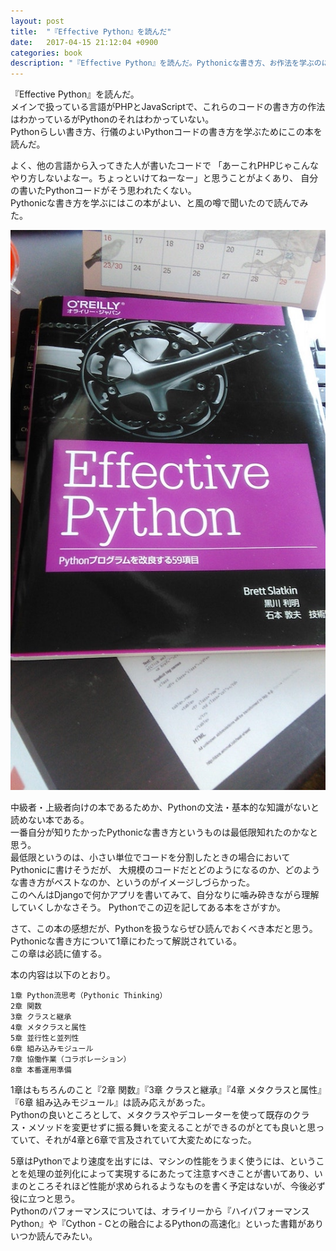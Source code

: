 ```yaml
---
layout: post
title:  "『Effective Python』を読んだ"
date:   2017-04-15 21:12:04 +0900
categories: book
description: "『Effective Python』を読んだ。Pythonicな書き方、お作法を学ぶのによい本。"
---
```


『Effective Python』を読んだ。  
メインで扱っている言語がPHPとJavaScriptで、これらのコードの書き方の作法はわかっているがPythonのそれはわかっていない。  
Pythonらしい書き方、行儀のよいPythonコードの書き方を学ぶためにこの本を読んだ。  

よく、他の言語から入ってきた人が書いたコードで
「あーこれPHPじゃこんなやり方しないよなー。ちょっといけてねーなー」と思うことがよくあり、
自分の書いたPythonコードがそう思われたくない。  
Pythonicな書き方を学ぶにはこの本がよい、と風の噂で聞いたので読んでみた。

![effective_python](/public/image/20170415/effective_python.jpg)

中級者・上級者向けの本であるためか、Pythonの文法・基本的な知識がないと読めない本である。  
一番自分が知りたかったPythonicな書き方というものは最低限知れたのかなと思う。  
最低限というのは、小さい単位でコードを分割したときの場合においてPythonicに書けそうだが、
大規模のコードだとどのようになるのか、どのような書き方がベストなのか、というのがイメージしづらかった。  
このへんはDjangoで何かアプリを書いてみて、自分なりに噛み砕きながら理解していくしかなさそう。
Pythonでこの辺を記してある本をさがすか。

さて、この本の感想だが、Pythonを扱うならぜひ読んでおくべき本だと思う。  
Pythonicな書き方について1章にわたって解説されている。  
この章は必読に値する。

本の内容は以下のとおり。
```
1章 Python流思考（Pythonic Thinking）
2章 関数
3章 クラスと継承
4章 メタクラスと属性
5章 並行性と並列性
6章 組み込みモジュール
7章 協働作業（コラボレーション）
8章 本番運用準備
```

1章はもちろんのこと『2章 関数』『3章 クラスと継承』『4章 メタクラスと属性』『6章 組み込みモジュール』は読み応えがあった。  
Pythonの良いところとして、メタクラスやデコレーターを使って既存のクラス・メソッドを変更せずに振る舞いを変えることができるのがとても良いと思っていて、それが4章と6章で言及されていて大変ためになった。

5章はPythonでより速度を出すには、マシンの性能をうまく使うには、ということを処理の並列化によって実現するにあたって注意すべきことが書いてあり、いまのところそれほど性能が求められるようなものを書く予定はないが、今後必ず役に立つと思う。  
Pythonのパフォーマンスについては、オライリーから『ハイパフォーマンスPython』や『Cython - Cとの融合によるPythonの高速化』といった書籍がありいつか読んでみたい。
